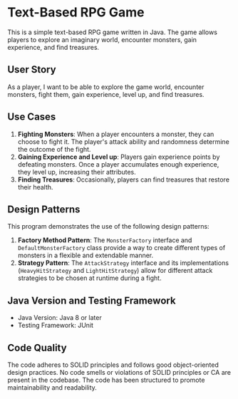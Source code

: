 # Text-Based RPG Game

This is a simple text-based RPG game written in Java. The game allows players to explore an imaginary world, encounter monsters, gain experience, and find treasures.

## User Story

As a player, I want to be able to explore the game world, encounter monsters, fight them, gain experience, level up, and find treasures.

## Use Cases

1. **Fighting Monsters**: When a player encounters a monster, they can choose to fight it. The player's attack ability and randomness determine the outcome of the fight.
2. **Gaining Experience and Level up**: Players gain experience points by defeating monsters. Once a player accumulates enough experience, they level up, increasing their attributes.
3. **Finding Treasures**: Occasionally, players can find treasures that restore their health.

## Design Patterns

This program demonstrates the use of the following design patterns:

1. **Factory Method Pattern**: The `MonsterFactory` interface and `DefaultMonsterFactory` class provide a way to create different types of monsters in a flexible and extendable manner.
2. **Strategy Pattern**: The `AttackStrategy` interface and its implementations (`HeavyHitStrategy` and `LightHitStrategy`) allow for different attack strategies to be chosen at runtime during a fight.

## Java Version and Testing Framework

- Java Version: Java 8 or later
- Testing Framework: JUnit

## Code Quality

The code adheres to SOLID principles and follows good object-oriented design practices. No code smells or violations of SOLID principles or CA are present in the codebase. The code has been structured to promote maintainability and readability.
